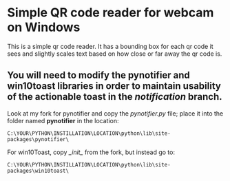 # Simple QR code reader for webcam on Windows

This is a simple qr code reader. It has a bounding box for each qr code it sees and slightly scales text based on how close or far away the qr code is.

## **You will need to modify the pynotifier and win10toast libraries in order to maintain usability of the actionable toast in the *notification* branch.**

Look at my fork for pynotifier and copy the *pynotifier.py* file; place it into the folder named **pynotifier** in the location:

```path
C:\YOUR\PYTHON\INSTILLATION\LOCATION\python\lib\site-packages\pynotifier\
```

For win10Toast, copy *\__init__* from the fork, but instead go to:

```path
C:\YOUR\PYTHON\INSTILLATION\LOCATION\python\lib\site-packages\win10toast\
```

